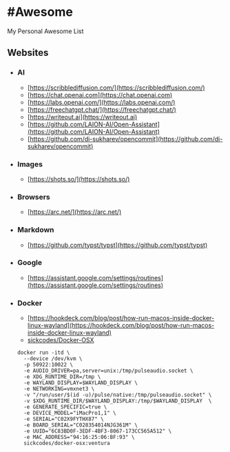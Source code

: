 # #Awesome
My Personal Awesome List

## Websites
- ### AI
  - [https://scribblediffusion.com/](https://scribblediffusion.com/)
  - [https://chat.openai.com](https://chat.openai.com)
  - [https://labs.openai.com/](https://labs.openai.com/)
  - [https://freechatgpt.chat/](https://freechatgpt.chat/)
  - [https://writeout.ai](https://writeout.ai)
  - [https://github.com/LAION-AI/Open-Assistant](https://github.com/LAION-AI/Open-Assistant)
  - [https://github.com/di-sukharev/opencommit](https://github.com/di-sukharev/opencommit)
- ### Images
  - [https://shots.so/](https://shots.so/)
- ### Browsers
  - [https://arc.net/](https://arc.net/)
- ### Markdown
  - [https://github.com/typst/typst](https://github.com/typst/typst)
- ### Google
  - [https://assistant.google.com/settings/routines](https://assistant.google.com/settings/routines)
- ### Docker
  - [https://hookdeck.com/blog/post/how-run-macos-inside-docker-linux-wayland](https://hookdeck.com/blog/post/how-run-macos-inside-docker-linux-wayland)
  - [sickcodes/Docker-OSX](https://github.com/sickcodes/Docker-OSX)
  ```
  docker run -itd \
    --device /dev/kvm \
    -p 50922:10022 \
    -e AUDIO_DRIVER=pa,server=unix:/tmp/pulseaudio.socket \
    -e XDG_RUNTIME_DIR=/tmp \
    -e WAYLAND_DISPLAY=$WAYLAND_DISPLAY \
    -e NETWORKING=vmxnet3 \
    -v "/run/user/$(id -u)/pulse/native:/tmp/pulseaudio.socket" \
    -v $XDG_RUNTIME_DIR/$WAYLAND_DISPLAY:/tmp/$WAYLAND_DISPLAY  \
    -e GENERATE_SPECIFIC=true \
    -e DEVICE_MODEL="iMacPro1,1" \
    -e SERIAL="C02X9FYTHX87" \
    -e BOARD_SERIAL="C028354014NJG361M" \
    -e UUID="6C83BD0F-3EDF-4BF3-8067-173CC565A512" \
    -e MAC_ADDRESS="94:16:25:06:BF:93" \
    sickcodes/docker-osx:ventura
    ```
